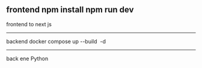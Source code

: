 frontend 
npm install 
npm run dev
---------------------

frontend to next js 

-----------
backend 
docker compose up --build  -d


--------------
back ene 
Python
